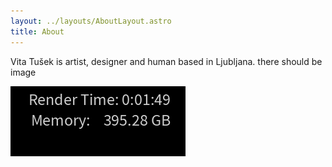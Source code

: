 ```yaml
---
layout: ../layouts/AboutLayout.astro
title: About
---
```

Vita Tušek is artist, designer and human based in Ljubljana. there should be image

![](files/Karma%20XPU.png)